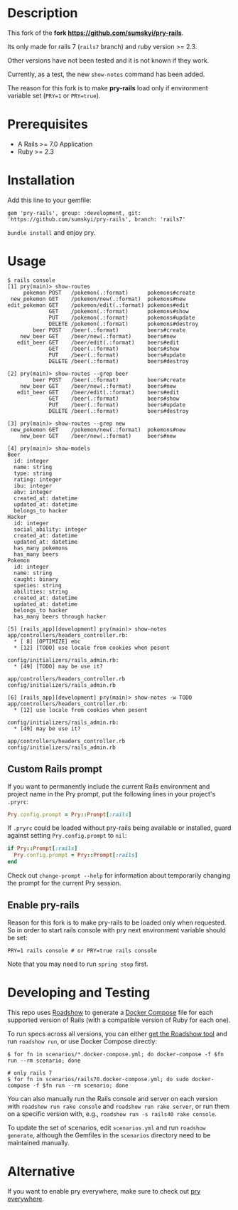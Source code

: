 # Description

This fork of the **fork https://github.com/sumskyi/pry-rails**.

Its only made for rails 7 (`rails7` branch) and ruby version >= 2.3.

Other versions have not been tested and it is not known if they work.

Currently, as a test, the new `show-notes` command has been added.

The reason for this fork is to make **pry-rails** load only if environment variable set (`PRY=1` or `PRY=true`).

# Prerequisites

- A Rails >= 7.0 Application
- Ruby >= 2.3

# Installation

Add this line to your gemfile:

    gem 'pry-rails', group: :development, git: 'https://github.com/sumskyi/pry-rails', branch: 'rails7'

`bundle install` and enjoy pry.

# Usage

```
$ rails console
[1] pry(main)> show-routes
     pokemon POST   /pokemon(.:format)      pokemons#create
 new_pokemon GET    /pokemon/new(.:format)  pokemons#new
edit_pokemon GET    /pokemon/edit(.:format) pokemons#edit
             GET    /pokemon(.:format)      pokemons#show
             PUT    /pokemon(.:format)      pokemons#update
             DELETE /pokemon(.:format)      pokemons#destroy
        beer POST   /beer(.:format)         beers#create
    new_beer GET    /beer/new(.:format)     beers#new
   edit_beer GET    /beer/edit(.:format)    beers#edit
             GET    /beer(.:format)         beers#show
             PUT    /beer(.:format)         beers#update
             DELETE /beer(.:format)         beers#destroy

[2] pry(main)> show-routes --grep beer
        beer POST   /beer(.:format)         beers#create
    new_beer GET    /beer/new(.:format)     beers#new
   edit_beer GET    /beer/edit(.:format)    beers#edit
             GET    /beer(.:format)         beers#show
             PUT    /beer(.:format)         beers#update
             DELETE /beer(.:format)         beers#destroy

[3] pry(main)> show-routes --grep new
 new_pokemon GET    /pokemon/new(.:format)  pokemons#new
    new_beer GET    /beer/new(.:format)     beers#new

[4] pry(main)> show-models
Beer
  id: integer
  name: string
  type: string
  rating: integer
  ibu: integer
  abv: integer
  created_at: datetime
  updated_at: datetime
  belongs_to hacker
Hacker
  id: integer
  social_ability: integer
  created_at: datetime
  updated_at: datetime
  has_many pokemons
  has_many beers
Pokemon
  id: integer
  name: string
  caught: binary
  species: string
  abilities: string
  created_at: datetime
  updated_at: datetime
  belongs_to hacker
  has_many beers through hacker

[5] [rails_app][development] pry(main)> show-notes
app/controllers/headers_controller.rb:
  * [ 8] [OPTIMIZE] ebc
  * [12] [TODO] use locale from cookies when pesent

config/initializers/rails_admin.rb:
  * [49] [TODO] may be use it?

app/controllers/headers_controller.rb
config/initializers/rails_admin.rb

[6] [rails_app][development] pry(main)> show-notes -w TODO
app/controllers/headers_controller.rb:
  * [12] use locale from cookies when pesent

config/initializers/rails_admin.rb:
  * [49] may be use it?

app/controllers/headers_controller.rb
config/initializers/rails_admin.rb
```

## Custom Rails prompt

If you want to permanently include the current Rails environment and project name
in the Pry prompt, put the following lines in your project's `.pryrc`:

```ruby
Pry.config.prompt = Pry::Prompt[:rails]
```

If `.pryrc` could be loaded without pry-rails being available or installed,
guard against setting `Pry.config.prompt` to `nil`:

```ruby
if Pry::Prompt[:rails]
  Pry.config.prompt = Pry::Prompt[:rails]
end
```

Check out `change-prompt --help` for information about temporarily
changing the prompt for the current Pry session.

## Enable pry-rails

Reason for this fork is to make pry-rails to be loaded only when requested. So in order to start rails console with pry next environment variable should be set:

```shell
PRY=1 rails console # or PRY=true rails console
```

Note that you may need to run `spring stop` first.

# Developing and Testing

This repo uses [Roadshow] to generate a [Docker Compose] file for each
supported version of Rails (with a compatible version of Ruby for each one).

To run specs across all versions, you can either [get the Roadshow tool] and
run `roadshow run`, or use Docker Compose directly:

```
$ for fn in scenarios/*.docker-compose.yml; do docker-compose -f $fn run --rm scenario; done

# only rails 7
$ for fn in scenarios/rails70.docker-compose.yml; do sudo docker-compose -f $fn run --rm scenario; done
```

You can also manually run the Rails console and server on each version with
`roadshow run rake console` and `roadshow run rake server`, or run them on a
specific version with, e.g., `roadshow run -s rails40 rake console`.

To update the set of scenarios, edit `scenarios.yml` and run `roadshow
generate`, although the Gemfiles in the `scenarios` directory need to be
maintained manually.

[Roadshow]: https://github.com/rf-/roadshow
[Docker Compose]: https://docs.docker.com/compose/
[get the Roadshow tool]: https://github.com/rf-/roadshow/releases

# Alternative

If you want to enable pry everywhere, make sure to check out
[pry everywhere](http://lucapette.me/pry-everywhere).
